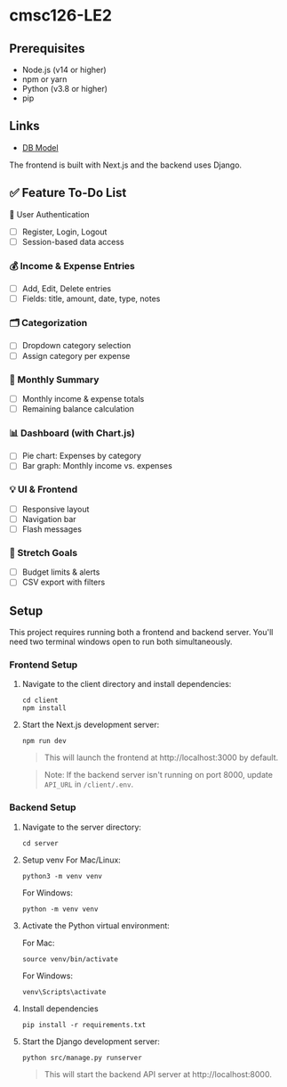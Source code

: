 # cmsc126-LE2

## Prerequisites
- Node.js (v14 or higher)
- npm or yarn
- Python (v3.8 or higher)
- pip

## Links
- [DB Model](https://lucid.app/lucidchart/5ab4801f-b1ce-4743-b0e5-b6d24caae0aa/edit?viewport_loc=-1087%2C942%2C1345%2C1023%2C0_0&invitationId=inv_652a4829-a71a-4cbb-bdb8-cd4eb45aadfa)

The frontend is built with Next.js and the backend uses Django.

## ✅ Feature To-Do List

🔐 User Authentication
- [ ] Register, Login, Logout
- [ ] Session-based data access

### 💰 Income & Expense Entries
- [ ] Add, Edit, Delete entries
- [ ] Fields: title, amount, date, type, notes

### 🗂 Categorization
- [ ] Dropdown category selection
- [ ] Assign category per expense

### 📅 Monthly Summary
- [ ] Monthly income & expense totals
- [ ] Remaining balance calculation

### 📊 Dashboard (with Chart.js)
- [ ] Pie chart: Expenses by category
- [ ] Bar graph: Monthly income vs. expenses

### 💡 UI & Frontend
- [ ] Responsive layout
- [ ] Navigation bar
- [ ] Flash messages

### 🚀 Stretch Goals
- [ ] Budget limits & alerts
- [ ] CSV export with filters

## Setup
This project requires running both a frontend and backend server. You'll need two terminal windows open to run both simultaneously.

### Frontend Setup
1. Navigate to the client directory and install dependencies:
    ```
    cd client
    npm install
    ```

1. Start the Next.js development server:
    ```
    npm run dev
    ```
    > This will launch the frontend at http://localhost:3000 by default.

    > Note: If the backend server isn't running on port 8000, update `API_URL` in `/client/.env`.

### Backend Setup
1. Navigate to the server directory:
    ```
    cd server
    ```

1. Setup venv
    For Mac/Linux:
    ```
    python3 -m venv venv
    ```
    
    For Windows:
    ```
    python -m venv venv
    ```

1. Activate the Python virtual environment:

    For Mac:
    ```
    source venv/bin/activate
    ```

    For Windows:
    ```
    venv\Scripts\activate
    ```

1. Install dependencies
    ```
    pip install -r requirements.txt
    ```

1. Start the Django development server:
    ```
    python src/manage.py runserver
    ```
    > This will start the backend API server at http://localhost:8000.
